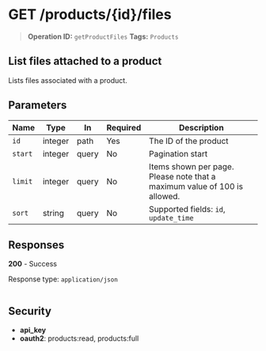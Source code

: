 # GET /products/{id}/files

> **Operation ID:** `getProductFiles`
> **Tags:** `Products`

## List files attached to a product

Lists files associated with a product.

## Parameters

| Name | Type | In | Required | Description |
|------|------|-------|----------|-------------|
| `id` | integer | path | Yes | The ID of the product |
| `start` | integer | query | No | Pagination start |
| `limit` | integer | query | No | Items shown per page. Please note that a maximum value of 100 is allowed. |
| `sort` | string | query | No | Supported fields: `id`, `update_time` |

## Responses

**200** - Success

Response type: `application/json`

```

```


## Security

- **api_key**
- **oauth2**: products:read, products:full